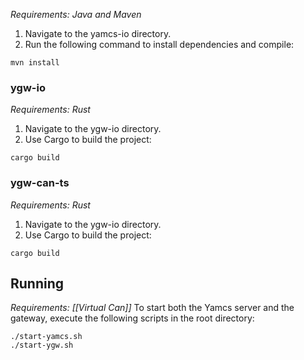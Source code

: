 *Requirements: Java and Maven*

1. Navigate to the yamcs-io directory.
2. Run the following command to install dependencies and compile:

```
mvn install
```

### ygw-io
*Requirements: Rust*

1. Navigate to the ygw-io directory.
2. Use Cargo to build the project:

```
cargo build
```
### ygw-can-ts
*Requirements: Rust*

1. Navigate to the ygw-io directory.
2. Use Cargo to build the project:

```
cargo build
```

## Running
*Requirements: [[Virtual Can]]*
To start both the Yamcs server and the gateway, execute the following scripts in the root directory:

```
./start-yamcs.sh
./start-ygw.sh
```